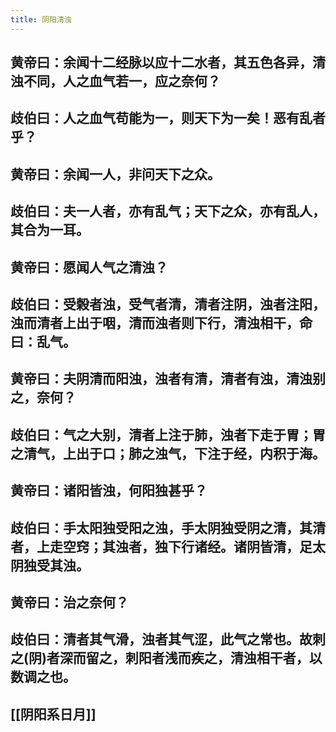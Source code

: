 ```yaml
---
title: 阴阳清浊
---
```


## 黄帝曰：余闻十二经脉以应十二水者，其五色各异，清浊不同，人之血气若一，应之奈何？
## 歧伯曰：人之血气苟能为一，则天下为一矣！恶有乱者乎？
## 黄帝曰：余闻一人，非问天下之众。
## 歧伯曰：夫一人者，亦有乱气；天下之众，亦有乱人，其合为一耳。
## 黄帝曰：愿闻人气之清浊？
## 歧伯曰：受榖者浊，受气者清，清者注阴，浊者注阳，浊而清者上出于咽，清而浊者则下行，清浊相干，命曰：乱气。
## 黄帝曰：夫阴清而阳浊，浊者有清，清者有浊，清浊别之，奈何？
## 歧伯曰：气之大别，清者上注于肺，浊者下走于胃；胃之清气，上出于口；肺之浊气，下注于经，内积于海。
## 黄帝曰：诸阳皆浊，何阳独甚乎？
## 歧伯曰：手太阳独受阳之浊，手太阴独受阴之清，其清者，上走空窍；其浊者，独下行诸经。诸阴皆清，足太阴独受其浊。
## 黄帝曰：治之奈何？
## 歧伯曰：清者其气滑，浊者其气涩，此气之常也。故刺之(阴)者深而留之，刺阳者浅而疾之，清浊相干者，以数调之也。
## [[阴阳系日月]]
